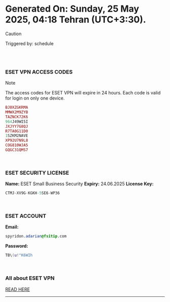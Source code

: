 # Generated On: Sunday, 25 May 2025, 04:18 Tehran (UTC+3:30).

> [!CAUTION]
> Triggered by: schedule

<br><br>

### ESET VPN ACCESS CODES

> [!NOTE]
> The access codes for ESET VPN will expire in 24 hours.
> Each code is valid for login on only one device.

```ruby
BJ0XZGKRMA
MMWX2M9ZYB
TAZNCK72K6
964J49WI5I
JXJYY7G8QJ
R7TA0G11D0
1SZKM2NAVE
XP92U7N9L8
COG810WJA5
GQGC31QMS7
```

<br>

### ESET SECURITY LICENSE

**Name:** ESET Small Business Security
**Expiry:** 24.06.2025
**License Key:**

```POV-Ray SDL
CTMJ-XV9G-KGKH-5SE6-WP36
```

<br>

### ESET ACCOUNT

**Email:**

```CSS
spyridon.adarian@fsitip.com
```

**Password:**

```POV-Ray SDL
TB\(u!"K6WIh
```

<br>

### All about ESET VPN

[READ HERE](https://t.me/F_NiREvil/2113)

---

<br><br>

